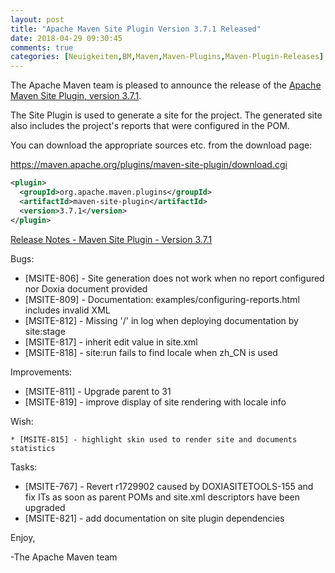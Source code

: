 ```yaml
---
layout: post
title: "Apache Maven Site Plugin Version 3.7.1 Released"
date: 2018-04-29 09:30:45
comments: true
categories: [Neuigkeiten,BM,Maven,Maven-Plugins,Maven-Plugin-Releases]
---
```

The Apache Maven team is pleased to announce the release of the 
[Apache Maven Site Plugin, version 3.7.1](https://maven.apache.org/plugins/maven-site-plugin/).

The Site Plugin is used to generate a site for the project. The generated site
also includes the project's reports that were configured in the POM.

You can download the appropriate sources etc. from the download page:
 
https://maven.apache.org/plugins/maven-site-plugin/download.cgi

``` xml
<plugin>
  <groupId>org.apache.maven.plugins</groupId>
  <artifactId>maven-site-plugin</artifactId>
  <version>3.7.1</version>
</plugin>
```
<!-- more -->
[Release Notes - Maven Site Plugin - Version 3.7.1](https://issues.apache.org/jira/secure/ReleaseNote.jspa?projectId=12317923&version=12342371&styleName=Text)

Bugs:
 * [MSITE-806] - Site generation does not work when no report configured nor Doxia document provided
 * [MSITE-809] - Documentation: examples/configuring-reports.html includes invalid XML
 * [MSITE-812] - Missing '/' in log when deploying documentation by site:stage
 * [MSITE-817] - inherit edit value in site.xml
 * [MSITE-818] - site:run fails to find locale when zh_CN is used

Improvements:

 * [MSITE-811] - Upgrade parent to 31
 * [MSITE-819] - improve display of site rendering with locale info

Wish:

    * [MSITE-815] - highlight skin used to render site and documents statistics

Tasks:

 * [MSITE-767] - Revert r1729902 caused by DOXIASITETOOLS-155 and fix ITs as soon as parent POMs and site.xml descriptors have been upgraded
 * [MSITE-821] - add documentation on site plugin dependencies

Enjoy,

-The Apache Maven team
